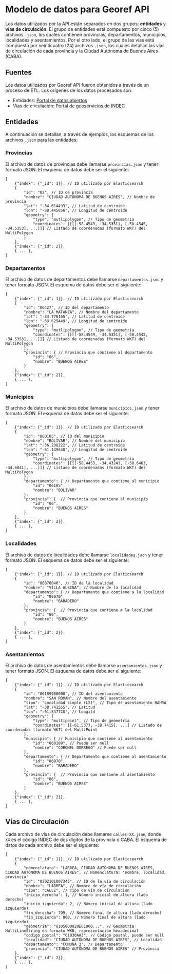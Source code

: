 # Modelo de datos para Georef API

Los datos utilizados por la API están separados en dos grupos: **entidades** y **vías de circulación**. El grupo de entidades está compuesto por cinco (5) archivos `.json`, los cuales contienen provincias, departamentos, municipios, localidades y asentamientos. Por el otro lado, el grupo de las vías está compuesto por veinticuatro (24) archivos `.json`, los cuales detallan las vías de circulación de cada provincia y la Ciudad Autónoma de Buenos Aires (CABA).

## Fuentes
Los datos utilizados por Georef API fueron obtenidos a través de un proceso de ETL. Los orígenes de los datos procesados son:
- Entidades: [Portal de datos abiertos](http://datos.gob.ar/dataset/unidades-territoriales)
- Vías de circulación: [Portal de geoservicios de INDEC](https://geoservicios.indec.gov.ar/nomenclador-vias-de-circulacion/?contenido=descargas)

## Entidades
A continuación se detallan, a través de ejemplos, los esquemas de los archivos `.json` para las entidades:

### Provincias
El archivo de datos de provincias debe llamarse `provincias.json` y tener formato JSON. El esquema de datos debe ser el siguiente:
```
[
    {"index": {"_id": 1}}, // ID utilizado por Elasticsearch
    {
        "id": "02", // ID de provincia
        "nombre": "CIUDAD AUTÓNOMA DE BUENOS AIRES", // Nombre de provincia
        "lat": "-34.614493", // Latitud de centroide
        "lon": "-58.445856", // Longitud de centroide
        "geometry": {
            "type": "mutlipolygon", // Tipo de geometría
            "coordinates": [[[[-58.4549, -34.5351], [-58.4545, -34.5353], ...]]] // Listado de coordenadas (formato WKT) del MultiPolygon
        }
    },
    {"index": {"_id": 2}},
    { ... },
]
```

### Departamentos
El archivo de datos de departamentos debe llamarse `departamentos.json` y tener formato JSON. El esquema de datos debe ser el siguiente:
```
[
    {"index": {"_id": 1}}, // ID utilizado por Elasticsearch
    {
        "id": "06427", // ID del departamento
        "nombre": "LA MATANZA", // Nombre del departamento
        "lat": "-34.770165", // Latitud de centroide
        "lon": "-58.625449", // Longitud de centroide
        "geometry": {
            "type": "mutlipolygon", // Tipo de geometría
            "coordinates": [[[[-58.4549, -34.5351], [-58.4545, -34.5353], ...]]] // Listado de coordenadas (formato WKT) del MultiPolygon
        },
        "provincia": { // Provincia que contiene al departamento
            "id": "06",
            "nombre": "BUENOS AIRES"
        }
    },
    {"index": {"_id": 2}},
    { ... },
]
```

### Municipios
El archivo de datos de municipios debe llamarse `municipios.json` y tener formato JSON. El esquema de datos debe ser el siguiente:
```
[
    {"index": {"_id": 1}}, // ID utilizado por Elasticsearch
    {
        "id": "060105", // ID del municipio
        "nombre": "BOLÍVAR", // Nombre del municipio
        "lat": "-36.298222", // Latitud de centroide
        "lon": "-61.149648", // Longitud de centroide
        "geometry": {
            "type": "mutlipolygon", // Tipo de geometría
            "coordinates": [[[[-58.4453, -34.4324], [-58.6463, -34.6841], ...]]] // Listado de coordenadas (formato WKT) del MultiPolygon
        },
        "departamento": { // Departamento que contiene al municipio
            "id": "06105",
            "nombre": "BOLÍVAR"
        },
        "provincia": {  // Provincia que contiene al municipio
            "id": "06",
            "nombre": "BUENOS AIRES"
        }
    },
    {"index": {"_id": 2}},
    { ... },
]
```

### Localidades
El archivo de datos de localidades debe llamarse `localidades.json` y tener formato JSON. El esquema de datos debe ser el siguiente:
```
[
    {"index": {"_id": 1}}, // ID utilizado por Elasticsearch
    {
        "id": "06070040", // ID de la localidad
        "nombre": "VILLA ALSINA", // Nombre de la localidad
        "departamento": { // Departamento que contiene a la localidad
            "id": "06070",
            "nombre": "BARADERO"
        },
        "provincia": {  // Provincia que contiene a la localidad
            "id": "06",
            "nombre": "BUENOS AIRES"
        }
    },
    {"index": {"_id": 2}},
    { ... },
]
```

### Asentamientos
El archivo de datos de asentamientos debe llamarse `asentamientos.json` y tener formato JSON. El esquema de datos debe ser el siguiente:
```
[
    {"index": {"_id": 1}}, // ID utilizado por Elasticsearch
    {
        "id": "06189080000", // ID del asentamiento
        "nombre": "SAN ROMAN", // Nombre del asentamiento
        "tipo": "Localidad simple (LS)", // Tipo de asentamiento BAHRA
        "lat": "-38.741555", // Latitud
        "lon": "-61.537720", // Longitd
        "geometry": {
            "type": "multipoint", // Tipo de geometría
            "coordinates": [[-61.5377, -38.7415], ...] // Listado de coordenadas (formato WKT) del MultiPoint
        },
        "municipio": { // Municipio que contiene al asentamiento
            "id": "060189", // Puede ser null
            "nombre": "CORONEL DORREGO" // Puede ser null
        },
        "departamento": { // Departamento que contiene al asentamiento
            "id": "06070",
            "nombre": "BARADERO"
        },
        "provincia": {  // Provincia que contiene al asentamiento
            "id": "06",
            "nombre": "BUENOS AIRES"
        }
    },
    {"index": {"_id": 2}},
    { ... },
]
```

## Vías de Circulación
Cada archivo de vías de circulación debe llamarse `calles-XX.json`, donde `XX` es el código INDEC de dos dígitos de la provincia o CABA. El esquema de datos de cada archivo debe ser el siguiente:
```
[
    {"index": {"_id": 1}}, // ID utilizado por Elasticsearch
    {
        "nomenclatura": "LARREA, CIUDAD AUTÓNOMA DE BUENOS AIRES, CIUDAD AUTÓNOMA DE BUENOS AIRES", // Nomenclatura: 'nombre, localidad, provincia'
        "id": "0202101007345", // ID de la vía de circulación
        "nombre": "LARREA", // Nombre de vía de circulación
        "tipo": "CALLE", // Tipo de vía de circulación
        "inicio_derecha": 1, // Número inicial de altura (lado derecho)
        "inicio_izquierda": 2, // Número inicial de altura (lado izquierdo)
        "fin_derecha": 799, // Número final de altura (lado derecho)
        "fin_izquierda": 800, // Número final de altura (lado izquierdo)
        "geometria": "0105000020E61000...", // Geometría MultiLineString en formato WKB, representación hexadecimal
        "codigo_postal": "C1030AAJ", // Código postal, puede ser null
        "localidad": "CIUDAD AUTÓNOMA DE BUENOS AIRES", // Localidad
        "departamento": "COMUNA 3", // Departamento
        "provincia": "CIUDAD AUTÓNOMA DE BUENOS AIRES" // Provincia
    },
    {"index": {"_id": 2}},
    { ... },
]
```
